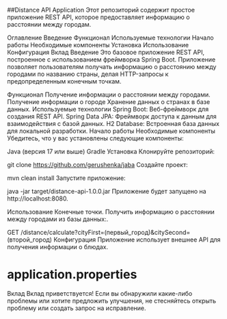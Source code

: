 ##Distance API Application
Этот репозиторий содержит простое приложение REST API, которое предоставляет информацию о расстоянии между городам.

Оглавление
Введение
Функционал
Используемые технологии
Начало работы
Необходимые компоненты
Установка
Использование
Конфигурация
Вклад
Введение
Это базовое приложение REST API, построенное с использованием фреймворка Spring Boot. Приложение позволяет пользователям получать информацию о расстоянию между городами по названию страны, делая HTTP-запросы к предопределенным конечным точкам.

Функционал
Получение информации о расстоянии между городами.
Получение информации о городе
Хранение данных о странах в базе данных.
Используемые технологии
Spring Boot: Веб-фреймворк для создания REST API.
Spring Data JPA: Фреймворк доступа к данным для взаимодействия с базой данных.
H2 Database: Встроенная база данных для локальной разработки.
Начало работы
Необходимые компоненты
Убедитесь, что у вас установлены следующие компоненты:

Java (версия 17 или выше)
Gradle
Установка
Клонируйте репозиторий:

git clone https://github.com/gerushenka/jaba
Создайте проект:

mvn clean install
Запустите приложение:

java -jar target/distance-api-1.0.0.jar
Приложение будет запущено на http://localhost:8080.

Использование
Конечные точки.
Получить информацию о расстоянии между городами из базы данных:.

GET /distance/calculate?cityFirst=(первый_город)&citySecond=(второй_город)
Конфигурация
Приложение использует внешнее API для получения информации о блюдах.

# application.properties
Вклад
Вклад приветствуется! Если вы обнаружили какие-либо проблемы или хотите предложить улучшения, не стесняйтесь открыть проблему или создать запрос на исправление.
